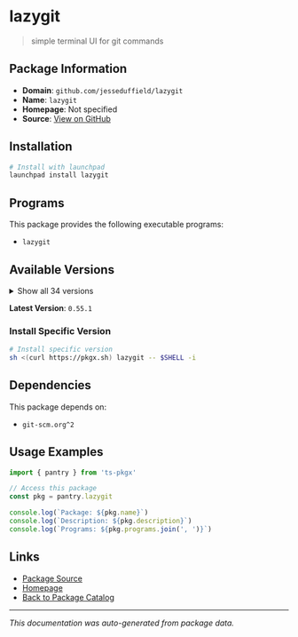 # lazygit

> simple terminal UI for git commands

## Package Information

- **Domain**: `github.com/jesseduffield/lazygit`
- **Name**: `lazygit`
- **Homepage**: Not specified
- **Source**: [View on GitHub](https://github.com/pkgxdev/pantry/tree/main/projects/github.com/jesseduffield/lazygit/package.yml)

## Installation

```bash
# Install with launchpad
launchpad install lazygit
```

## Programs

This package provides the following executable programs:

- `lazygit`

## Available Versions

<details>
<summary>Show all 34 versions</summary>

- `0.55.1`, `0.55.0`, `0.54.2`, `0.54.1`, `0.54.0`
- `0.53.1`, `0.53.0`, `0.52.0`, `0.51.1`, `0.51.0`
- `0.50.0`, `0.49.0`, `0.48.0`, `0.47.2`, `0.47.1`
- `0.46.0`, `0.45.2`, `0.45.0`, `0.44.1`, `0.44.0`
- `0.43.1`, `0.43.0`, `0.42.0`, `0.41.0`, `0.40.2`
- `0.40.0`, `0.39.4`, `0.39.3`, `0.39.2`, `0.39.1`
- `0.38.2`, `0.38.1`, `0.38.0`, `0.37.0`

</details>

**Latest Version**: `0.55.1`

### Install Specific Version

```bash
# Install specific version
sh <(curl https://pkgx.sh) lazygit -- $SHELL -i
```

## Dependencies

This package depends on:

- `git-scm.org^2`

## Usage Examples

```typescript
import { pantry } from 'ts-pkgx'

// Access this package
const pkg = pantry.lazygit

console.log(`Package: ${pkg.name}`)
console.log(`Description: ${pkg.description}`)
console.log(`Programs: ${pkg.programs.join(', ')}`)
```

## Links

- [Package Source](https://github.com/pkgxdev/pantry/tree/main/projects/github.com/jesseduffield/lazygit/package.yml)
- [Homepage](#)
- [Back to Package Catalog](../../../package-catalog.md)

---

*This documentation was auto-generated from package data.*
